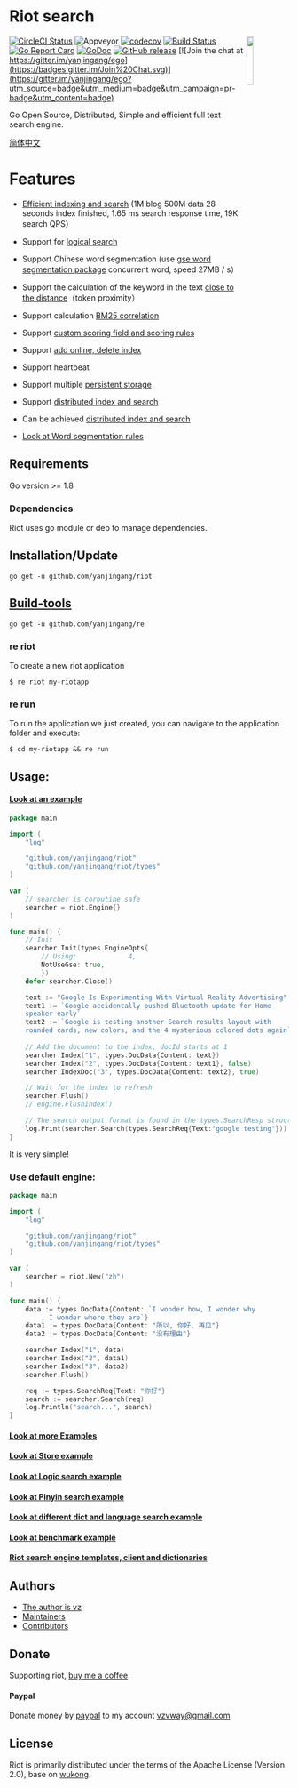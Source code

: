 # Riot search

<img align="right" src="logo/512px.svg" width="15%"/>

<!--<img align="right" src="https://raw.githubusercontent.com/yanjingang/ego/master/logo.jpg">-->
<!--<a href="https://circleci.com/gh/yanjingang/ego/tree/dev"><img src="https://img.shields.io/circleci/project/yanjingang/ego/dev.svg" alt="Build Status"></a>-->
[![CircleCI Status](https://circleci.com/gh/yanjingang/riot.svg?style=shield)](https://circleci.com/gh/yanjingang/riot)
![Appveyor](https://ci.appveyor.com/api/projects/status/github/yanjingang/riot?branch=master&svg=true)
[![codecov](https://codecov.io/gh/yanjingang/riot/branch/master/graph/badge.svg)](https://codecov.io/gh/yanjingang/riot)
[![Build Status](https://travis-ci.org/yanjingang/riot.svg)](https://travis-ci.org/yanjingang/riot)
[![Go Report Card](https://goreportcard.com/badge/github.com/yanjingang/riot)](https://goreportcard.com/report/github.com/yanjingang/riot)
[![GoDoc](https://godoc.org/github.com/yanjingang/riot?status.svg)](https://godoc.org/github.com/yanjingang/riot)
[![GitHub release](https://img.shields.io/github/release/yanjingang/riot.svg)](https://github.com/yanjingang/riot/releases/latest)
[![Join the chat at https://gitter.im/yanjingang/ego](https://badges.gitter.im/Join%20Chat.svg)](https://gitter.im/yanjingang/ego?utm_source=badge&utm_medium=badge&utm_campaign=pr-badge&utm_content=badge)
<!-- [![Release](https://github-release-version.herokuapp.com/github/yanjingang/riot/release.svg?style=flat)](https://github.com/yanjingang/riot/releases/latest) -->
<!--<a href="https://github.com/yanjingang/ego/releases"><img src="https://img.shields.io/badge/%20version%20-%206.0.0%20-blue.svg?style=flat-square" alt="Releases"></a>-->

<!-- ![ego Logo](logo/512px.svg) -->
Go Open Source, Distributed, Simple and efficient full text search engine.

[简体中文](https://github.com/yanjingang/riot/blob/master/README_zh.md)

# Features

* [Efficient indexing and search](/docs/en/benchmarking.md) (1M blog 500M data 28 seconds index finished, 1.65 ms search response time, 19K search QPS）
* Support for [logical search](https://github.com/yanjingang/riot/blob/master/docs/en/logic.md)
* Support Chinese word segmentation (use [gse word segmentation package](https://github.com/go-ego/gse) concurrent word, speed 27MB / s）
* Support the calculation of the keyword in the text [close to the distance](/docs/en/token_proximity.md)（token proximity）
* Support calculation [BM25 correlation](/docs/en/bm25.md)
* Support [custom scoring field and scoring rules](/docs/en/custom_scoring_criteria.md)
* Support [add online, delete index](/docs/en/realtime_indexing.md)
* Support heartbeat
* Support multiple [persistent storage](/docs/en/persistent_storage.md)
* Support [distributed index and search](https://github.com/yanjingang/riot/tree/master/data)
* Can be achieved [distributed index and search](/docs/en/distributed_indexing_and_search.md)

* [Look at Word segmentation rules](https://github.com/yanjingang/riot/blob/master/docs/en/segmenter.md)

<!-- 
Riot v0.20.0 was released in Nov 2017, check the [Changelog](https://github.com/yanjingang/riot/blob/master/docs/CHANGELOG.md) for the full details. -->

## Requirements
Go version >= 1.8

### Dependencies

Riot uses go module or dep to manage dependencies. 

## Installation/Update

```
go get -u github.com/yanjingang/riot
```

## [Build-tools](https://github.com/yanjingang/re)
```
go get -u github.com/yanjingang/re 
```
### re riot
To create a new riot application

```
$ re riot my-riotapp
```

### re run

To run the application we just created, you can navigate to the application folder and execute:
```
$ cd my-riotapp && re run
```

## Usage:

#### [Look at an example](/examples/simple/main.go)

```go
package main

import (
	"log"

	"github.com/yanjingang/riot"
	"github.com/yanjingang/riot/types"
)

var (
	// searcher is coroutine safe
	searcher = riot.Engine{}
)

func main() {
	// Init
	searcher.Init(types.EngineOpts{
		// Using:             4,
		NotUseGse: true,
		})
	defer searcher.Close()

	text := "Google Is Experimenting With Virtual Reality Advertising"
	text1 := `Google accidentally pushed Bluetooth update for Home
	speaker early`
	text2 := `Google is testing another Search results layout with 
	rounded cards, new colors, and the 4 mysterious colored dots again`
	
	// Add the document to the index, docId starts at 1
	searcher.Index("1", types.DocData{Content: text})
	searcher.Index("2", types.DocData{Content: text1}, false)
	searcher.IndexDoc("3", types.DocData{Content: text2}, true)

	// Wait for the index to refresh
	searcher.Flush()
	// engine.FlushIndex()

	// The search output format is found in the types.SearchResp structure
	log.Print(searcher.Search(types.SearchReq{Text:"google testing"}))
}
```

It is very simple!

### Use default engine:

```Go
package main

import (
	"log"

	"github.com/yanjingang/riot"
	"github.com/yanjingang/riot/types"
)

var (
	searcher = riot.New("zh")
)

func main() {
	data := types.DocData{Content: `I wonder how, I wonder why
		, I wonder where they are`}
	data1 := types.DocData{Content: "所以, 你好, 再见"}
	data2 := types.DocData{Content: "没有理由"}

	searcher.Index("1", data)
	searcher.Index("2", data1)
	searcher.Index("3", data2)
	searcher.Flush()

	req := types.SearchReq{Text: "你好"}
	search := searcher.Search(req)
	log.Println("search...", search)
}
```

#### [Look at more Examples](https://github.com/yanjingang/riot/tree/master/examples)

#### [Look at Store example](https://github.com/yanjingang/riot/blob/master/examples/store/main.go)
#### [Look at Logic search example](https://github.com/yanjingang/riot/blob/master/examples/logic/main.go)

#### [Look at Pinyin search example](https://github.com/yanjingang/riot/blob/master/examples/pinyin/main.go)

#### [Look at different dict and language search example](https://github.com/yanjingang/riot/blob/master/examples/dict/main.go)

#### [Look at benchmark example](https://github.com/yanjingang/riot/blob/master/examples/benchmark/benchmark.go)

#### [Riot search engine templates, client and dictionaries](https://github.com/yanjingang/riot/tree/master/data)

## Authors
* [The author is vz](https://github.com/vcaesar)
* [Maintainers](https://github.com/orgs/yanjingang/people)
* [Contributors](https://github.com/yanjingang/riot/graphs/contributors)

## Donate

Supporting riot, [buy me a coffee](https://github.com/go-vgo/buy-me-a-coffee).

#### Paypal

Donate money by [paypal](https://www.paypal.me/veni0/25) to my account [vzvway@gmail.com](vzvway@gmail.com)

## License

Riot is primarily distributed under the terms of the Apache License (Version 2.0), base on [wukong](https://github.com/huichen/wukong).
